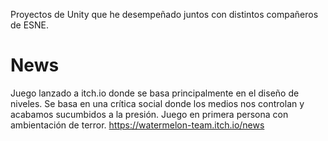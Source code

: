 Proyectos de Unity que he desempeñado juntos con distintos compañeros de ESNE.

# News

Juego lanzado a itch.io donde se basa principalmente en el diseño de niveles. Se basa en una crítica social donde los medios nos controlan y acabamos sucumbidos a la presión. Juego en primera persona con ambientación de terror.
https://watermelon-team.itch.io/news

